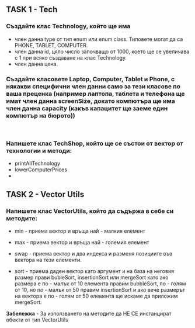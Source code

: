## TASK 1 - Tech
### Създайте клас Technology, който ще има 
* член данна type от тип enum или enum class. Типовете могат да са PHONE, TABLET, COMPUTER.
* член данна id, цяло число започващо от 1000, което ще се увеличава с 1 при всяко създаване на клас Technology. 
* член данна цена.

### Създайте класовете Laptop, Computer, Tablet и Phone, с някакви специфични член данни само за тези класове по ваша преценка (например лаптопа, таблета и телефона ще имат член данна screenSize, докато компютъра ще има член данна capacity (какъв капацитет ще заеме един компютър на бюрото))

<br>

### Напишете клас TechShop, който ще се състои от вектор от технологии и методи:
* printAllTechnology
* lowerComputerPrices
*

## TASK 2 - Vector Utils
### Напишете клас VectorUtils, който да съдържа в себе си методите:

* min - приема вектор и връща най - малкия елемент

* max - приема вектор и връща най - големия елемент

* swap - приема вектор и два индекса и разменя позициите във вектора на тези елементи.

* sort - приема даден вектор като аргумент и на база на неговия размер прави bubleSort, insertionSort или mergeSort като ако размера е по - малък от 10 елемента правим bubbleSort, по - голям от 10, но по - малък от 50 правим insertionSort и ако вече размерът на вектора е по - голям от 50 елемента ще искаме да приложим mergeSort.

**Забележка** - За използването на методите да НЕ СЕ инстанцират обекти от тип VectorUtils
